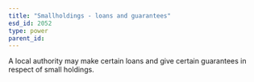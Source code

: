 ```yaml
---
title: "Smallholdings - loans and guarantees"
esd_id: 2052
type: power
parent_id:  
---
```


A local authority may make certain loans and give certain guarantees in respect of small holdings.

